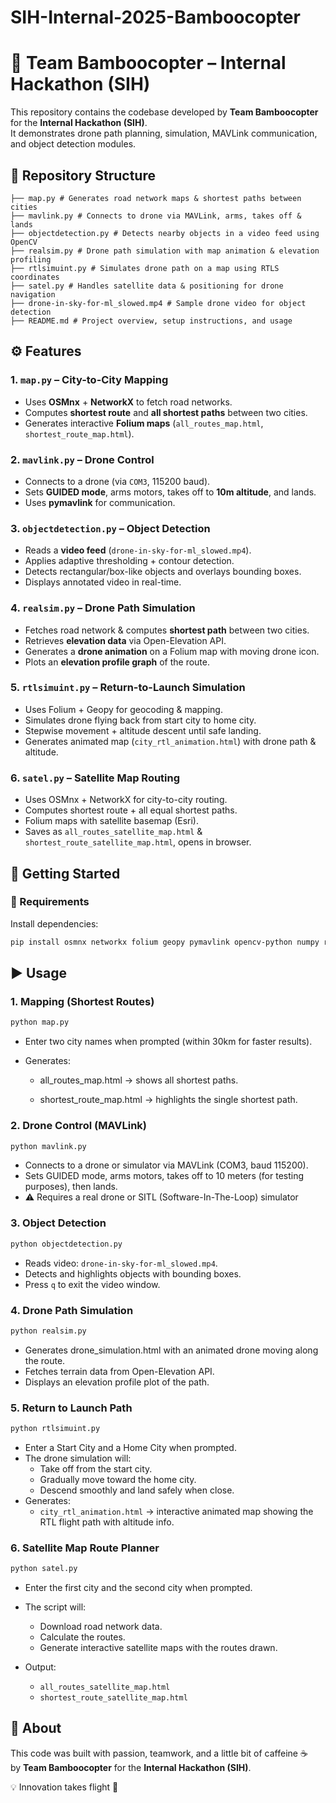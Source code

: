 # SIH-Internal-2025-Bamboocopter

# 🚁 Team Bamboocopter – Internal Hackathon (SIH)

This repository contains the codebase developed by **Team Bamboocopter** for the **Internal Hackathon (SIH)**.  
It demonstrates drone path planning, simulation, MAVLink communication, and object detection modules.

## 📂 Repository Structure
```
├── map.py # Generates road network maps & shortest paths between cities
├── mavlink.py # Connects to drone via MAVLink, arms, takes off & lands
├── objectdetection.py # Detects nearby objects in a video feed using OpenCV
├── realsim.py # Drone path simulation with map animation & elevation profiling
├── rtlsimuint.py # Simulates drone path on a map using RTLS coordinates
├── satel.py # Handles satellite data & positioning for drone navigation
├── drone-in-sky-for-ml_slowed.mp4 # Sample drone video for object detection
├── README.md # Project overview, setup instructions, and usage
```

## ⚙️ Features

### 1. `map.py` – City-to-City Mapping  
- Uses **OSMnx** + **NetworkX** to fetch road networks.  
- Computes **shortest route** and **all shortest paths** between two cities.  
- Generates interactive **Folium maps** (`all_routes_map.html`, `shortest_route_map.html`).  

### 2. `mavlink.py` – Drone Control  
- Connects to a drone (via `COM3`, 115200 baud).  
- Sets **GUIDED mode**, arms motors, takes off to **10m altitude**, and lands.  
- Uses **pymavlink** for communication.  

### 3. `objectdetection.py` – Object Detection  
- Reads a **video feed** (`drone-in-sky-for-ml_slowed.mp4`).  
- Applies adaptive thresholding + contour detection.  
- Detects rectangular/box-like objects and overlays bounding boxes.  
- Displays annotated video in real-time.  

### 4. `realsim.py` – Drone Path Simulation  
- Fetches road network & computes **shortest path** between two cities.  
- Retrieves **elevation data** via Open-Elevation API.  
- Generates a **drone animation** on a Folium map with moving drone icon.  
- Plots an **elevation profile graph** of the route.

### 5. `rtlsimuint.py` – Return-to-Launch Simulation
- Uses Folium + Geopy for geocoding & mapping.
- Simulates drone flying back from start city to home city.
- Stepwise movement + altitude descent until safe landing.
- Generates animated map (`city_rtl_animation.html`) with drone path & altitude.

### 6. `satel.py` – Satellite Map Routing
- Uses OSMnx + NetworkX for city-to-city routing.
- Computes shortest route + all equal shortest paths.
- Folium maps with satellite basemap (Esri).
- Saves as `all_routes_satellite_map.html` & `shortest_route_satellite_map.html`, opens in browser.

## 🚀 Getting Started

### 🔧 Requirements
Install dependencies:
```bash
pip install osmnx networkx folium geopy pymavlink opencv-python numpy requests matplotlib folium geopy
```

## ▶️ Usage

### 1. Mapping (Shortest Routes)
```bash
python map.py
```

- Enter two city names when prompted (within 30km for faster results).

- Generates:

  - all_routes_map.html → shows all shortest paths.

  - shortest_route_map.html → highlights the single shortest path.

 ### 2. Drone Control (MAVLink)
 ```bash
python mavlink.py
```

- Connects to a drone or simulator via MAVLink (COM3, baud 115200).
- Sets GUIDED mode, arms motors, takes off to 10 meters (for testing purposes), then lands.
- ⚠️ Requires a real drone or SITL (Software-In-The-Loop) simulator

### 3. Object Detection
```bash
python objectdetection.py
```
- Reads video: `drone-in-sky-for-ml_slowed.mp4`.
- Detects and highlights objects with bounding boxes.
- Press `q` to exit the video window.

### 4. Drone Path Simulation
```bash
python realsim.py
```
- Generates drone_simulation.html with an animated drone moving along the route.
- Fetches terrain data from Open-Elevation API.
- Displays an elevation profile plot of the path.

### 5. Return to Launch Path
```bash
python rtlsimuint.py
```
- Enter a Start City and a Home City when prompted.
- The drone simulation will:
  - Take off from the start city.
  - Gradually move toward the home city.
  - Descend smoothly and land safely when close.
- Generates:
  - `city_rtl_animation.html` → interactive animated map showing the RTL flight path with altitude info.

### 6. Satellite Map Route Planner
```bash
python satel.py
```
- Enter the first city and the second city when prompted.
- The script will:
  - Download road network data.
  - Calculate the routes.
  - Generate interactive satellite maps with the routes drawn.

- Output:
  - `all_routes_satellite_map.html`
  - `shortest_route_satellite_map.html`

## 🎉 About
This code was built with passion, teamwork, and a little bit of caffeine ☕  
by **Team Bamboocopter** for the **Internal Hackathon (SIH)**.  

💡 Innovation takes flight 🚁
